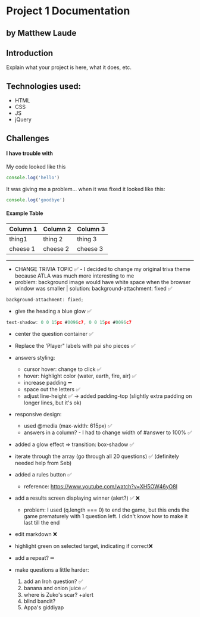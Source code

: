 # Project 1 Documentation
## by Matthew Laude

## Introduction

Explain what your project is here, what it does, etc.

## Technologies used:
- HTML
- CSS
- JS
- jQuery 

## Challenges

#### I have trouble with 

My code looked like this

```js
console.log('hello')
```

It was giving me a problem... when it was fixed it looked like this: 

```js
console.log('goodbye')
```

#### Example Table
| Column 1 | Column 2 | Column 3 |
|----------|----------|----------|
| thing1   | thing 2  | thing 3  |
| cheese 1 | cheese 2 | cheese 3 |


********

- CHANGE TRIVIA TOPIC ✅ - I decided to change my original triva theme because ATLA was much more interesting to me
- problem: background image would have white space when the browser window was smaller | solution: 
background-attachment: fixed ✅
```js
background-attachment: fixed;
```

- give the heading a blue glow ✅
```js
text-shadow: 0 0 15px #0096c7, 0 0 15px #0096c7
```

- center the question container ✅
- Replace the 'Player" labels with pai sho pieces ✅
- answers styling:
    - cursor hover: change to click ✅
    - hover: highlight color (water, earth, fire, air) ✅
    - increase padding ➖
    - space out the letters ✅
    - adjust line-height ✅ -> added padding-top (slightly extra padding on longer lines, but it's ok)
- responsive design:
    - used @media (max-width: 615px) ✅
    - answers in a column? - I had to change width of #answer to 100% ✅
- added a glow effect => transition: box-shadow ✅
- iterate through the array (go through all 20 questions) ✅ (definitely needed help from Seb)
- added a rules button ✅
    - reference: https://www.youtube.com/watch?v=XH5OW46yO8I
- add a results screen displaying winner (alert?) ✅ ❌
    - problem: I used (q.length === 0) to end the game, but this ends the game prematurely with 1 question left. I didn't know how to make it last till the end
- edit markdown ❌


- highlight green on selected target, indicating if correct❌
- add a repeat? ➖
- make questions a little harder: 
    1) add an Iroh question? ✅
    2) banana and onion juice ✅
    3) where is Zuko's scar? +alert
    4) blind bandit?
    5) Appa's giddiyap